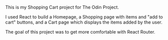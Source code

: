 This is my Shopping Cart project for The Odin Project. 

I used React to build a Homepage, a Shopping page with items and "add to cart" buttons, and a Cart page which displays the items added by the user. 

The goal of this project was to get more comfortable with React Router. 